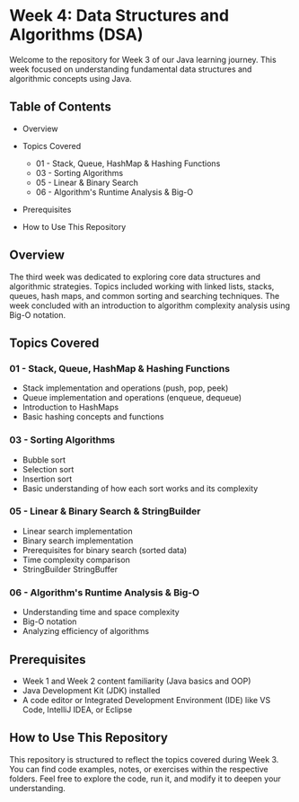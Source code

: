 # Week 4: Data Structures and Algorithms (DSA)

Welcome to the repository for Week 3 of our Java learning journey. This week focused on 
understanding fundamental data structures and algorithmic concepts using Java.

## Table of Contents
- Overview
- Topics Covered
  
  - 01 - Stack, Queue, HashMap & Hashing Functions
  - 03 - Sorting Algorithms
  - 05 - Linear & Binary Search
  - 06 - Algorithm's Runtime Analysis & Big-O
- Prerequisites
- How to Use This Repository

## Overview

The third week was dedicated to exploring core data structures and algorithmic strategies. Topics included working with linked lists, stacks, queues, hash maps, and common sorting and searching techniques. The week concluded with an introduction to algorithm complexity analysis using Big-O notation.

## Topics Covered

 

### 01 - Stack, Queue, HashMap & Hashing Functions
- Stack implementation and operations (push, pop, peek)
- Queue implementation and operations (enqueue, dequeue)
- Introduction to HashMaps
- Basic hashing concepts and functions

### 03 - Sorting Algorithms
- Bubble sort
- Selection sort
- Insertion sort
- Basic understanding of how each sort works and its complexity

### 05 - Linear & Binary Search & StringBuilder
- Linear search implementation
- Binary search implementation
- Prerequisites for binary search (sorted data)
- Time complexity comparison
- StringBuilder StringBuffer

### 06 - Algorithm's Runtime Analysis & Big-O
- Understanding time and space complexity
- Big-O notation
- Analyzing efficiency of algorithms

## Prerequisites
- Week 1 and Week 2 content familiarity (Java basics and OOP)
- Java Development Kit (JDK) installed
- A code editor or Integrated Development Environment (IDE) like VS Code, IntelliJ IDEA, or Eclipse

## How to Use This Repository

This repository is structured to reflect the topics covered during Week 3. You can find code examples, notes, or exercises within the respective folders. Feel free to explore the code, run it, and modify it to deepen your understanding.
